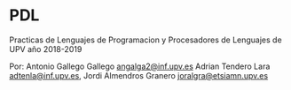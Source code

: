 # PDL
Practicas de Lenguajes de Programacion y Procesadores de Lenguajes de UPV año 2018-2019

Por:
Antonio Gallego Gallego <angalga2@inf.upv.es>
Adrian Tendero Lara <adtenla@inf.upv.es>,
Jordi Almendros Granero <joralgra@etsiamn.upv.es>
